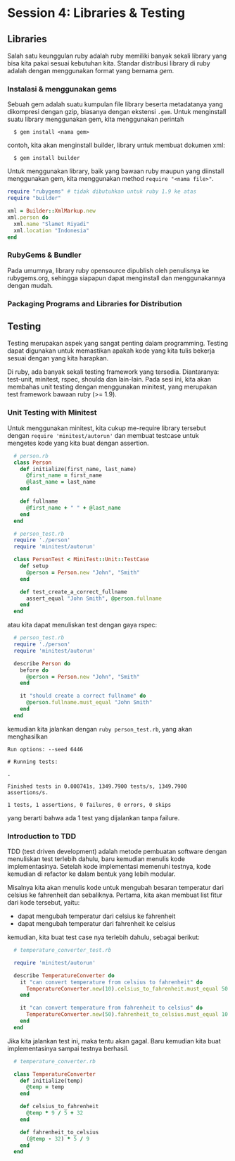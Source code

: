 # Session 4: Libraries & Testing

## Libraries

Salah satu keunggulan ruby adalah ruby memiliki banyak sekali library
yang bisa kita pakai sesuai kebutuhan kita.
Standar distribusi library di ruby adalah dengan menggunakan format yang
bernama *gem*.

### Instalasi & menggunakan gems

Sebuah gem adalah suatu kumpulan file library beserta metadatanya yang
dikompresi dengan gzip, biasanya dengan ekstensi `.gem`.
Untuk menginstall suatu library menggunakan gem, kita menggunakan
perintah

```
  $ gem install <nama gem>
```

contoh, kita akan menginstall builder, library untuk membuat dokumen xml:

```
  $ gem install builder
```

Untuk menggunakan library, baik yang bawaan ruby maupun yang diinstall
menggunakan gem, kita menggunakan method `require "<nama file>"`.

```ruby
require "rubygems" # tidak dibutuhkan untuk ruby 1.9 ke atas
require "builder"

xml = Builder::XmlMarkup.new
xml.person do
  xml.name "Slamet Riyadi"
  xml.location "Indonesia"
end
```

### RubyGems & Bundler

Pada umumnya, library ruby opensource dipublish oleh penulisnya ke rubygems.org,
sehingga siapapun dapat menginstall dan menggunakannya dengan mudah.


### Packaging Programs and Libraries for Distribution


## Testing

Testing merupakan aspek yang sangat penting dalam programming. Testing dapat
digunakan untuk memastikan apakah kode yang kita tulis bekerja sesuai dengan
yang kita harapkan.

Di ruby, ada banyak sekali testing framework yang tersedia.
Diantaranya: test-unit, minitest, rspec, shoulda dan lain-lain.
Pada sesi ini, kita akan membahas unit testing dengan menggunakan minitest,
yang merupakan test framework bawaan ruby (>= 1.9).

### Unit Testing with Minitest

Untuk menggunakan minitest, kita cukup me-require library tersebut dengan
`require 'minitest/autorun'` dan membuat testcase untuk mengetes kode yang
kita buat dengan assertion.

```ruby
  # person.rb
  class Person
    def initialize(first_name, last_name)
      @first_name = first_name
      @last_name = last_name
    end

    def fullname
      @first_name + " " + @last_name
    end
  end
```

```ruby
  # person_test.rb
  require './person'
  require 'minitest/autorun'

  class PersonTest < MiniTest::Unit::TestCase
    def setup
      @person = Person.new "John", "Smith"
    end

    def test_create_a_correct_fullname
      assert_equal "John Smith", @person.fullname
    end
  end
```

atau kita dapat menuliskan test dengan gaya rspec:

```ruby
  # person_test.rb
  require './person'
  require 'minitest/autorun'

  describe Person do
    before do
      @person = Person.new "John", "Smith"
    end

    it "should create a correct fullname" do
      @person.fullname.must_equal "John Smith"
    end
  end
```

kemudian kita jalankan dengan `ruby person_test.rb`, yang akan
menghasilkan

```
Run options: --seed 6446

# Running tests:

.

Finished tests in 0.000741s, 1349.7900 tests/s, 1349.7900 assertions/s.

1 tests, 1 assertions, 0 failures, 0 errors, 0 skips
```

yang berarti bahwa ada 1 test yang dijalankan tanpa failure.

### Introduction to TDD

TDD (test driven development) adalah metode pembuatan software dengan menuliskan test
terlebih dahulu, baru kemudian menulis kode implementasinya. Setelah kode implementasi
memenuhi testnya, kode kemudian di refactor ke dalam bentuk yang lebih modular.

Misalnya kita akan menulis kode untuk mengubah besaran temperatur dari celsius ke fahrenheit
dan sebaliknya. Pertama, kita akan membuat list fitur dari kode tersebut, yaitu:

* dapat mengubah temperatur dari celsius ke fahrenheit
* dapat mengubah temperatur dari fahrenheit ke celsius

kemudian, kita buat test case nya terlebih dahulu, sebagai berikut:

```ruby
  # temperature_converter_test.rb

  require 'minitest/autorun'

  describe TemperatureConverter do
    it "can convert temperature from celsius to fahrenheit" do
      TemperatureConverter.new(10).celsius_to_fahrenheit.must_equal 50
    end

    it "can convert temperature from fahrenheit to celsius" do
      TemperatureConverter.new(50).fahrenheit_to_celsius.must_equal 10
    end
  end
```

Jika kita jalankan test ini, maka tentu akan gagal. Baru kemudian kita buat implementasinya
sampai testnya berhasil.

```ruby
  # temperature_converter.rb

  class TemperatureConverter
    def initialize(temp)
      @temp = temp
    end

    def celsius_to_fahrenheit
      @temp * 9 / 5 + 32
    end

    def fahrenheit_to_celsius
      (@temp - 32) * 5 / 9
    end
  end
```
